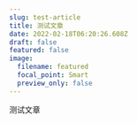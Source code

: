 ```yaml
---
slug: test-article
title: 测试文章
date: 2022-02-18T06:20:26.608Z
draft: false
featured: false
image:
  filename: featured
  focal_point: Smart
  preview_only: false
---
```

测试文章
